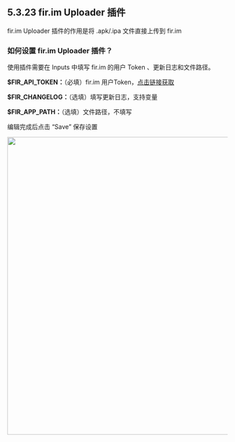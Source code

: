## 5.3.23 fir.im Uploader 插件

fir.im Uploader 插件的作用是将 .apk/.ipa 文件直接上传到 fir.im 

### 如何设置 fir.im Uploader 插件？

使用插件需要在 Inputs 中填写 fir.im 的用户 Token 、更新日志和文件路径。

<b>$FIR_API_TOKEN：</b>（必填）fir.im 用户Token，[点击链接获取](http://fir.im/apps/apitoken)

<b>$FIR_CHANGELOG：</b>（选填）填写更新日志，支持变量

<b>$FIR_APP_PATH：</b>（选填）文件路径，不填写

编辑完成后点击 “Save” 保存设置

<img src="https://dn-shimo-image.qbox.me/8IHBr2xFx8kldBJs.png!thumbnail" width=680>
